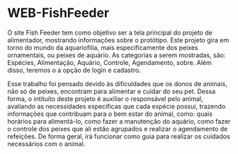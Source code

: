 # WEB-FishFeeder

O site Fish Feeder tem como objetivo ser a tela principal do projeto de alimentador, mostrando informações sobre o protótipo. Este projeto gira em torno do mundo da aquariofilia, mais especificamente dos peixes ornamentais, ou peixes de aquário. As categorias a serem mostradas, são: Espécies, Alimentação, Aquário, Controle, Agendamento, sobre. Além disso, teremos o a opção de login e cadastro. 

Esse trabalho foi pensado devido às dificuldades que os donos de animais, não só de peixes, encontram para alimentar e cuidar do seu pet. Dessa forma, o intituito deste projeto é auxiliar o responsável pelo animal, avaliando as necessidades específicas que cada espécie possui, trazendo informações que contribuam para o bem estar do animal, como: quais horários para alimentá-lo, como fazer a manutenção do aquário, como fazer o controle dos peixes que ali estão agrupados e realizar o agendamento de refeições. De forma geral, irá funcionar como guia para realizar os cuidados necessários com o animal.    
